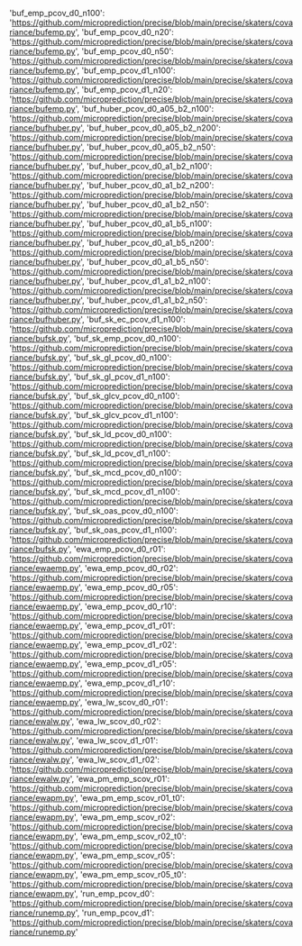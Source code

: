  'buf_emp_pcov_d0_n100': 'https://github.com/microprediction/precise/blob/main/precise/skaters/covariance/bufemp.py',
 'buf_emp_pcov_d0_n20': 'https://github.com/microprediction/precise/blob/main/precise/skaters/covariance/bufemp.py',
 'buf_emp_pcov_d0_n50': 'https://github.com/microprediction/precise/blob/main/precise/skaters/covariance/bufemp.py',
 'buf_emp_pcov_d1_n100': 'https://github.com/microprediction/precise/blob/main/precise/skaters/covariance/bufemp.py',
 'buf_emp_pcov_d1_n20': 'https://github.com/microprediction/precise/blob/main/precise/skaters/covariance/bufemp.py',
 'buf_huber_pcov_d0_a05_b2_n100': 'https://github.com/microprediction/precise/blob/main/precise/skaters/covariance/bufhuber.py',
 'buf_huber_pcov_d0_a05_b2_n200': 'https://github.com/microprediction/precise/blob/main/precise/skaters/covariance/bufhuber.py',
 'buf_huber_pcov_d0_a05_b2_n50': 'https://github.com/microprediction/precise/blob/main/precise/skaters/covariance/bufhuber.py',
 'buf_huber_pcov_d0_a1_b2_n100': 'https://github.com/microprediction/precise/blob/main/precise/skaters/covariance/bufhuber.py',
 'buf_huber_pcov_d0_a1_b2_n200': 'https://github.com/microprediction/precise/blob/main/precise/skaters/covariance/bufhuber.py',
 'buf_huber_pcov_d0_a1_b2_n50': 'https://github.com/microprediction/precise/blob/main/precise/skaters/covariance/bufhuber.py',
 'buf_huber_pcov_d0_a1_b5_n100': 'https://github.com/microprediction/precise/blob/main/precise/skaters/covariance/bufhuber.py',
 'buf_huber_pcov_d0_a1_b5_n200': 'https://github.com/microprediction/precise/blob/main/precise/skaters/covariance/bufhuber.py',
 'buf_huber_pcov_d0_a1_b5_n50': 'https://github.com/microprediction/precise/blob/main/precise/skaters/covariance/bufhuber.py',
 'buf_huber_pcov_d1_a1_b2_n100': 'https://github.com/microprediction/precise/blob/main/precise/skaters/covariance/bufhuber.py',
 'buf_huber_pcov_d1_a1_b2_n50': 'https://github.com/microprediction/precise/blob/main/precise/skaters/covariance/bufhuber.py',
 'buf_sk_ec_pcov_d1_n100': 'https://github.com/microprediction/precise/blob/main/precise/skaters/covariance/bufsk.py',
 'buf_sk_emp_pcov_d0_n100': 'https://github.com/microprediction/precise/blob/main/precise/skaters/covariance/bufsk.py',
 'buf_sk_gl_pcov_d0_n100': 'https://github.com/microprediction/precise/blob/main/precise/skaters/covariance/bufsk.py',
 'buf_sk_gl_pcov_d1_n100': 'https://github.com/microprediction/precise/blob/main/precise/skaters/covariance/bufsk.py',
 'buf_sk_glcv_pcov_d0_n100': 'https://github.com/microprediction/precise/blob/main/precise/skaters/covariance/bufsk.py',
 'buf_sk_glcv_pcov_d1_n100': 'https://github.com/microprediction/precise/blob/main/precise/skaters/covariance/bufsk.py',
 'buf_sk_ld_pcov_d0_n100': 'https://github.com/microprediction/precise/blob/main/precise/skaters/covariance/bufsk.py',
 'buf_sk_ld_pcov_d1_n100': 'https://github.com/microprediction/precise/blob/main/precise/skaters/covariance/bufsk.py',
 'buf_sk_mcd_pcov_d0_n100': 'https://github.com/microprediction/precise/blob/main/precise/skaters/covariance/bufsk.py',
 'buf_sk_mcd_pcov_d1_n100': 'https://github.com/microprediction/precise/blob/main/precise/skaters/covariance/bufsk.py',
 'buf_sk_oas_pcov_d0_n100': 'https://github.com/microprediction/precise/blob/main/precise/skaters/covariance/bufsk.py',
 'buf_sk_oas_pcov_d1_n100': 'https://github.com/microprediction/precise/blob/main/precise/skaters/covariance/bufsk.py',
 'ewa_emp_pcov_d0_r01': 'https://github.com/microprediction/precise/blob/main/precise/skaters/covariance/ewaemp.py',
 'ewa_emp_pcov_d0_r02': 'https://github.com/microprediction/precise/blob/main/precise/skaters/covariance/ewaemp.py',
 'ewa_emp_pcov_d0_r05': 'https://github.com/microprediction/precise/blob/main/precise/skaters/covariance/ewaemp.py',
 'ewa_emp_pcov_d0_r10': 'https://github.com/microprediction/precise/blob/main/precise/skaters/covariance/ewaemp.py',
 'ewa_emp_pcov_d1_r01': 'https://github.com/microprediction/precise/blob/main/precise/skaters/covariance/ewaemp.py',
 'ewa_emp_pcov_d1_r02': 'https://github.com/microprediction/precise/blob/main/precise/skaters/covariance/ewaemp.py',
 'ewa_emp_pcov_d1_r05': 'https://github.com/microprediction/precise/blob/main/precise/skaters/covariance/ewaemp.py',
 'ewa_emp_pcov_d1_r10': 'https://github.com/microprediction/precise/blob/main/precise/skaters/covariance/ewaemp.py',
 'ewa_lw_scov_d0_r01': 'https://github.com/microprediction/precise/blob/main/precise/skaters/covariance/ewalw.py',
 'ewa_lw_scov_d0_r02': 'https://github.com/microprediction/precise/blob/main/precise/skaters/covariance/ewalw.py',
 'ewa_lw_scov_d1_r01': 'https://github.com/microprediction/precise/blob/main/precise/skaters/covariance/ewalw.py',
 'ewa_lw_scov_d1_r02': 'https://github.com/microprediction/precise/blob/main/precise/skaters/covariance/ewalw.py',
 'ewa_pm_emp_scov_r01': 'https://github.com/microprediction/precise/blob/main/precise/skaters/covariance/ewapm.py',
 'ewa_pm_emp_scov_r01_t0': 'https://github.com/microprediction/precise/blob/main/precise/skaters/covariance/ewapm.py',
 'ewa_pm_emp_scov_r02': 'https://github.com/microprediction/precise/blob/main/precise/skaters/covariance/ewapm.py',
 'ewa_pm_emp_scov_r02_t0': 'https://github.com/microprediction/precise/blob/main/precise/skaters/covariance/ewapm.py',
 'ewa_pm_emp_scov_r05': 'https://github.com/microprediction/precise/blob/main/precise/skaters/covariance/ewapm.py',
 'ewa_pm_emp_scov_r05_t0': 'https://github.com/microprediction/precise/blob/main/precise/skaters/covariance/ewapm.py',
 'run_emp_pcov_d0': 'https://github.com/microprediction/precise/blob/main/precise/skaters/covariance/runemp.py',
 'run_emp_pcov_d1': 'https://github.com/microprediction/precise/blob/main/precise/skaters/covariance/runemp.py'
